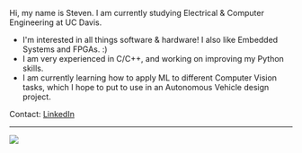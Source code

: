 Hi, my name is Steven. I am currently studying Electrical & Computer Engineering at UC Davis.

* I'm interested in all things software & hardware! I also like Embedded Systems and FPGAs. :)
* I am very experienced in C/C++, and working on improving my Python skills.
* I am currently learning how to apply ML to different Computer Vision tasks, which I hope to put to use in an Autonomous Vehicle design project.

Contact: [LinkedIn](https://www.linkedin.com/in/stvlin02/)
<hr>

![](https://komarev.com/ghpvc/?username=heyitzsteve&style=flat-square)

<!--
**HeyItzSteve/heyitzsteve** is a ✨ _special_ ✨ repository because its `README.md` (this file) appears on your GitHub profile.

Here are some ideas to get you started:

- 🔭 I’m currently working on ...
- 🌱 I’m currently learning ...
- 👯 I’m looking to collaborate on ...
- 🤔 I’m looking for help with ...
- 💬 Ask me about ...
- 📫 How to reach me: ...
- 😄 Pronouns: ...
- ⚡ Fun fact: ...
-->
